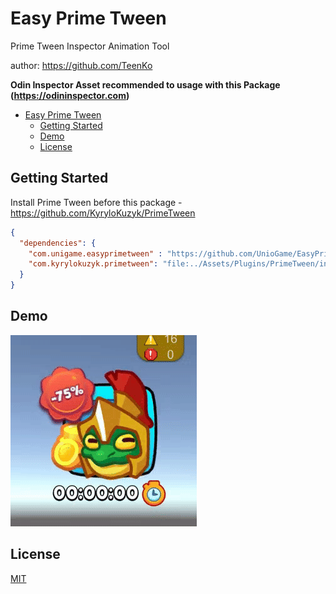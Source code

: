# Easy Prime Tween

Prime Tween Inspector Animation Tool

author: https://github.com/TeenKo

**Odin Inspector Asset recommended to usage with this Package (https://odininspector.com)**

- [Easy Prime Tween](#easy-prime-tween)
  - [Getting Started](#getting-started)
  - [Demo](#demo)
  - [License](#license)

## Getting Started

Install Prime Tween before this package - https://github.com/KyryloKuzyk/PrimeTween

```json
{
  "dependencies": {
    "com.unigame.easyprimetween" : "https://github.com/UnioGame/EasyPrimeTween.git",
    "com.kyrylokuzyk.primetween": "file:../Assets/Plugins/PrimeTween/internal/com.kyrylokuzyk.primetween.tgz",
  }
}
```

## Demo

![](https://github.com/UnioGame/EasyPrimeTween/blob/main/GitAssets/easy_anim1.gif)

## License

<a href="https://github.com/UnioGame/EasyPrimeTween/blob/master/LICENSE">MIT</a>
